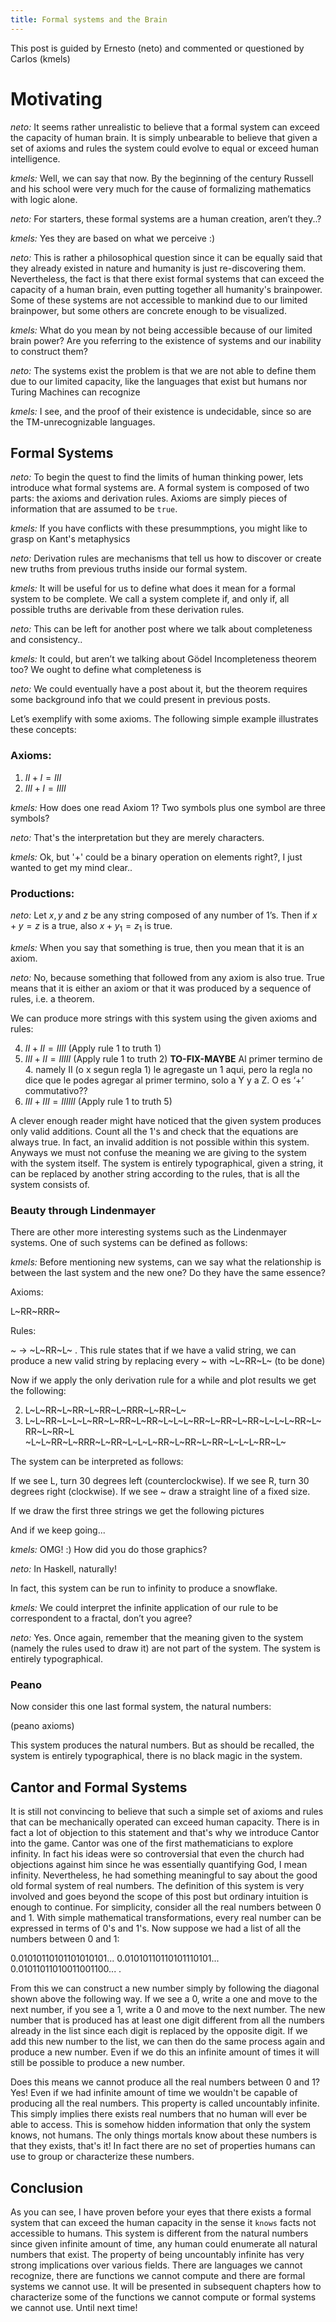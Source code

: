 ```yaml
---
title: Formal systems and the Brain
---
```


This post is guided by Ernesto (neto) and commented or questioned by Carlos (kmels)

# Motivating

_neto:_ It seems rather unrealistic to believe that a formal system can exceed the capacity of human brain. It is simply unbearable to believe that given a set of axioms and rules the system could evolve to equal or exceed human intelligence. 

_kmels:_ Well, we can say that now. By the beginning of the century Russell and his school were very much for the cause of formalizing mathematics with logic alone.

_neto:_ For starters, these formal systems are a human creation, aren’t they..? 

_kmels:_ Yes they are based on what we perceive :) 

_neto:_ This is rather a philosophical question since it can be equally said that they already existed in nature and humanity is just re-discovering them. Nevertheless, the fact is that there exist formal systems that can exceed the capacity of a human brain, even putting together all humanity's brainpower. Some of these systems are not accessible to mankind due to our limited brainpower, but some others are concrete enough to be visualized. 

_kmels:_ What do you mean by not being accessible because of our limited brain power? Are you referring to the existence of systems and our inability to construct them?

_neto:_ The systems exist the problem is that we are not able to define them due to our limited capacity, like the languages that exist but humans nor Turing Machines can recognize

_kmels:_ I see, and the proof of their existence is undecidable, since so are the TM-unrecognizable languages.

## Formal Systems

_neto:_ To begin the quest to find the limits of human thinking power, lets introduce what formal systems are. A formal system is composed of two parts: the axioms and derivation rules. Axioms are simply pieces of information that are assumed to be `true`. 

_kmels:_ If you have conflicts with these presummptions, you might like to grasp on Kant's metaphysics

_neto:_ Derivation rules are mechanisms that tell us how to discover or create new truths from previous truths inside our formal system. 

_kmels:_ It will be useful for us to define what does it mean for a formal system to be complete. We call a system complete if, and only if, all possible truths are derivable from these derivation rules.

_neto:_ This can be left for another post where we talk about completeness and consistency.. 

_kmels:_ It could, but aren’t we talking about Gödel Incompleteness theorem too? We ought to define what completeness is

_neto:_ We could eventually have a post about it, but the theorem requires some background info that we could present in previous posts.

Let’s exemplify with some axioms. The following simple example illustrates these concepts:

### Axioms:

 1. $II+I=III$ 
 2. $III+I=IIII$

_kmels:_ How does one read Axiom 1? Two symbols plus one symbol are three symbols? 

_neto:_ That's the interpretation but they are merely characters.

_kmels:_ Ok, but '+' could be a binary operation on elements right?, I just wanted to get my mind clear..

### Productions:

_neto:_ Let $x,y$ and $z$ be any string composed of any number of 1’s. Then if $x+y=z$ is a true, also $x+y_1=z_1$ is true. 

_kmels:_ When you say that something is true, then you mean that it is an axiom. 

_neto:_ No, because something that followed from any axiom is also true. True means that it is either an axiom or that it was produced by a sequence of rules, i.e. a theorem. 

We can produce more strings with this system using the given axioms and rules:

 4. $II+II=IIII$ (Apply rule 1 to truth 1)
 5. $III+II=IIIII$ (Apply rule 1 to truth 2) **TO-FIX-MAYBE** Al primer termino de 4. namely II (o x segun regla 1) le agregaste un 1 aqui, pero la regla no dice que le podes agregar al primer termino, solo a Y y a Z. O es ‘+’ commutativo??
 6. $III+III=IIIIII$ (Apply rule 1 to truth 5) 

A clever enough reader might have noticed that the given system produces only valid additions. Count all the 1's and check that the equations are always true. In fact, an invalid addition is not possible within this system.  Anyways we must not confuse the meaning we are giving to the system with the system itself. The system is entirely typographical, given a string, it can be replaced by another string according to the rules, that is all the system consists of. 

### Beauty through Lindenmayer

There are other more interesting systems such as the Lindenmayer systems. One of such systems can be defined as follows: 

_kmels:_ Before mentioning new systems, can we say what the relationship is between the last system and the new one? Do they have the same essence?

Axioms:

  L~RR~RRR~

Rules:

~ -> ~L~RR~L~ . This rule states that if we have a valid string, we can produce a new valid string by replacing every ~ with  ~L~RR~L~ 
(to be done)

Now if we apply the only derivation rule for a while and plot results we get the following:

2. L~L~RR~L~RR~L~RR~L~RRR~L~RR~L~
3. L~L~RR~L~L~L~RR~L~RR~L~RR~L~L~L~RR~L~RR~L~RR~L~L~L~RR~L~RR~L~RR~L ~L~L~RR~L~RRR~L~RR~L~L~L~RR~L~RR~L~RR~L~L~L~RR~L~ 

The system can be interpreted as follows:

If we see L, turn 30 degrees left (counterclockwise).
If we see R, turn 30 degrees right (clockwise).
If we see ~ draw a straight line of a fixed size.

If we draw the first three strings we get the following pictures 

And if we keep going...

_kmels:_ OMG! :) How did you do those graphics? 

_neto:_ In Haskell, naturally! 

In fact, this system can be run to infinity to produce a snowflake. 

_kmels:_ We could interpret the infinite application of our rule to be correspondent to a fractal, don’t you agree? 

_neto:_ Yes. Once again, remember that the meaning given to the system (namely the rules used to draw it) are not part of the system. The system is entirely typographical.

### Peano

Now consider this one last formal system, the natural numbers:

(peano axioms)

This system produces the natural numbers. But as should be recalled, the system is entirely typographical, there is no black magic in the system.


## Cantor and Formal Systems 

It is still not convincing to believe that such a simple set of axioms and rules that can be mechanically operated can exceed human capacity. There is in fact a lot of objection to this statement and that's why we introduce Cantor into the game. Cantor was one of the first mathematicians to explore infinity. In fact his ideas were so controversial that even the church had objections against him since he was essentially quantifying God, I mean infinity. Nevertheless, he had something meaningful to say about the good old formal system of real numbers. The definition of this system is very involved and goes beyond the scope of this post but ordinary intuition is enough to continue. For simplicity, consider all the real numbers between 0 and 1. With simple mathematical transformations, every real number can be expressed in terms of 0's and 1's. Now suppose we had a list of all the numbers between 0 and 1:

0.01010110101101010101...
0.01010110110101110101...
0.01011011010011001100...
.

From this we can construct a new number simply by following the diagonal shown above the following way. If we see a 0, write a one and move to the next number, if you see a 1, write a 0 and move to the next number. The new number that is produced has at least one digit different from all the numbers already in the list since each digit is replaced by the opposite digit. If we add this new number to the list, we can then do the same process again and produce a new number. Even if we do this an infinite amount of times it will still be possible to produce a new number.

Does this means we cannot produce all the real numbers between 0 and 1? Yes! Even if we had infinite amount of time we wouldn't be capable of producing all the real numbers. This property is called uncountably infinite. This simply implies there exists real numbers that no human will ever be able to access. This is somehow hidden information that only the system knows, not humans. The only things mortals know about these numbers is that they exists, that's it! In fact there are no set of properties humans can use to group or characterize these numbers.


## Conclusion

As you can see, I have proven before your eyes that there exists a formal system that can exceed the human capacity in the sense it `knows` facts not accessible to humans. This system is different from the natural numbers since given infinite amount of time, any human could enumerate all natural numbers that exist. The property of being uncountably infinite has very strong implications over various fields. There are languages we cannot recognize, there are functions we cannot compute and there are formal systems we cannot use. It will be presented in subsequent chapters how to characterize some of the functions we cannot compute or formal systems we cannot use. Until next time! 
